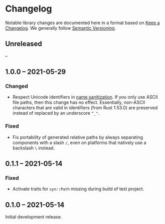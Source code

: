 # Changelog

Notable library changes are documented here in a format based on
[Keep a Changelog](https://keepachangelog.com/). We generally follow
[Semantic Versioning](https://semver.org).

## Unreleased

–

## 1.0.0 – 2021-05-29

### Changed

- Respect Unicode identifiers in
  [name sanitization](https://github.com/evolutics/iftree#name-sanitization).
  If you only use ASCII file paths, then this change has no effect. Essentially,
  non-ASCII characters that are valid in identifiers (from Rust 1.53.0) are
  preserved instead of replaced by an underscore `"_"`.

### Fixed

- Fix portability of generated relative paths by always separating components
  with a slash `/`, even on platforms that natively use a backslash `\` instead.

## 0.1.1 – 2021-05-14

### Fixed

- Activate traits for `syn::Path` missing during build of test project.

## 0.1.0 – 2021-05-14

Initial development release.

